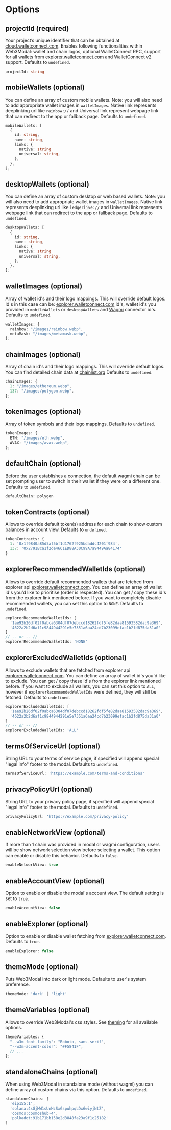 # Options

## projectId (required)

Your project’s unique identifier that can be obtained at [cloud.walletconnect.com](https://cloud.walletconnect.com). Enables following functionalities within Web3Modal: wallet and chain logos, optional WalletConnect RPC, support for all wallets from [explorer.walletconnect.com](https://explorer.walletconnect.com) and WalletConnect v2 support. Defaults to `undefined`.

```ts
projectId: string
```

## mobileWallets (optional)

You can define an array of custom mobile wallets. Note: you will also need to add appropriate wallet images in `walletImages`. Native link represents deeplinking url like `rainbow://` and Universal link represent webpage link that can redirect to the app or fallback page. Defaults to `undefined`.

```ts
mobileWallets: [
  {
    id: string,
    name: string,
    links: {
      native: string
      universal: string,
    },
  },
];
```

## desktopWallets (optional)

You can define an array of custom desktop or web based wallets. Note: you will also need to add appropriate wallet images in `walletImages`. Native link represents deeplinking url like `ledgerlive://` and Universal link represents webpage link that can redirect to the app or fallback page. Defaults to `undefined`.

```ts
desktopWallets: [
  {
    id: string,
    name: string,
    links: {
      native: string
      universal: string,
    },
  },
];
```

## walletImages (optional)

Array of wallet id's and their logo mappings. This will override default logos. Id's in this case can be: [explorer.walletconnect.com](https://explorer.walletconnect.com) id's, wallet id's you provided in `mobileWallets` or `desktopWallets` and [Wagmi](https://wagmi.sh) connector id's. Defaults to `undefined`.

```ts
walletImages: {
  rainbow: "/images/rainbow.webp",
  metaMask: "/images/metamask.webp",
};
```

## chainImages (optional)

Array of chain id's and their logo mappings. This will override default logos. You can find detailed chain data at [chainlist.org](https://chainlist.org) Defaults to `undefined`.

```ts
chainImages: {
  1: "/images/ethereum.webp",
  137: "/images/polygon.webp",
};
```

## tokenImages (optional)

Array of token symbols and their logo mappings. Defaults to `undefined`.

```ts
tokenImages: {
  ETH: "/images/eth.webp",
  AVAX: "/images/avax.webp",
};
```

## defaultChain (optional)

Before the user establishes a connection, the default wagmi chain can be set prompting user to switch in their wallet if they were on a different one. Defaults to `undefined`.

```ts
defaultChain: polygon
```

## tokenContracts (optional)

Allows to override default token(s) address for each chain to show custom balances in account view. Defaults to `undefined`.

```ts
tokenContracts: {
  1: '0x1f9840a85d5af5bf1d1762f925bdaddc4201f984',
  137: '0x2791Bca1f2de4661ED88A30C99A7a9449Aa84174'
}
```

## explorerRecommendedWalletIds (optional)

Allows to override default recommended wallets that are fetched from explorer api [explorer.walletconnect.com](https://explorer.walletconnect.com/?type=wallet). You can define an array of wallet id's you'd like to prioritise (order is respected). You can get / copy these id's from the explorer link mentioned before. If you want to completely disable recommended wallets, you can set this option to `NONE`. Defaults to `undefined`.

```ts
explorerRecommendedWalletIds: [
  '1ae92b26df02f0abca6304df07debccd18262fdf5fe82daa81593582dac9a369',
  '4622a2b2d6af1c9844944291e5e7351a6aa24cd7b23099efac1b2fd875da31a0'
]
// -- or -- //
explorerRecommendedWalletIds: 'NONE'
```

## explorerExcludedWalletIds (optional)

Allows to exclude wallets that are fetched from explorer api [explorer.walletconnect.com](https://explorer.walletconnect.com/?type=wallet). You can define an array of wallet id's you'd like to exclude. You can get / copy these id's from the explorer link mentioned before. If you want to exclude all wallets, you can set this option to `ALL`, however if `explorerRecommendedWalletIds` were defined, they will still be fetched. Defaults to `undefined`.

```ts
explorerExcludedWalletIds: [
  '1ae92b26df02f0abca6304df07debccd18262fdf5fe82daa81593582dac9a369',
  '4622a2b2d6af1c9844944291e5e7351a6aa24cd7b23099efac1b2fd875da31a0'
]
// -- or -- //
explorerExcludedWalletIds: 'ALL'
```

## termsOfServiceUrl (optional)

String URL to your terms of service page, if specified will append special "legal info" footer to the modal. Defaults to `undefined`.

```ts
termsOfServiceUrl: 'https://example.com/terms-and-conditions'
```

## privacyPolicyUrl (optional)

String URL to your privacy policy page, if specified will append special "legal info" footer to the modal. Defaults to `undefined`.

```ts
privacyPolicyUrl: 'https://example.com/privacy-policy'
```

## enableNetworkView (optional)

If more than 1 chain was provided in modal or wagmi configuration, users will be show network selection view before selecting a wallet. This option can enable or disable this behavior. Defaults to `false`.

```ts
enableNetworkView: true
```

## enableAccountView (optional)

Option to enable or disable the modal's account view. The default setting is set to `true`.

```ts
enableAccountView: false
```

## enableExplorer (optional)

Option to enable or disable wallet fetching from [explorer.walletconnect.com](https://explorer.walletconnect.com/?type=wallet). Defaults to `true`.

```ts
enableExplorer: false
```

## themeMode (optional)

Puts Web3Modal into dark or light mode. Defaults to user's system preference.

```ts
themeMode: 'dark' | 'light'
```

## themeVariables (optional)

Allows to override Web3Modal's css styles. See [theming](./theming) for all available options.

```ts
themeVariables: {
  "--w3m-font-family": "Roboto, sans-serif",
  "--w3m-accent-color": "#F5841F",
  // ...
};
```

## standaloneChains (optional)

When using Web3Modal in standalone mode (without wagmi) you can define array of custom chains via this option. Defaults to `undefined`.

```ts
standaloneChains: [
  'eip155:1',
  'solana:4sGjMW1sUnHzSxGspuhpqLDx6wiyjNtZ',
  'cosmos:cosmoshub-4',
  'polkadot:91b171bb158e2d3848fa23a9f1c25182'
]
```
